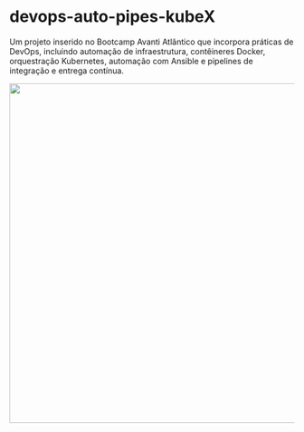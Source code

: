 # devops-auto-pipes-kubeX
Um projeto inserido no Bootcamp Avanti Atlântico que incorpora práticas de DevOps, incluindo automação de infraestrutura, contêineres Docker, orquestração Kubernetes, automação com Ansible e pipelines de integração e entrega contínua.

<img src="https://github.com/rc-ventura/devops-auto-pipes-kubeX/assets/87483916/00046290-5aa4-4a73-b6b0-f1572ae4fe54" width="1000" height="600"/>
